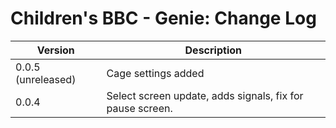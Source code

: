 # Children's BBC - Genie: Change Log

| Version | Description |
|---------|-------------|
| 0.0.5 (unreleased) | Cage settings added |
| 0.0.4 | Select screen update, adds signals, fix for pause screen. |